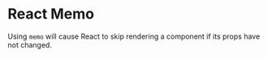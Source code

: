 # React Memo

Using `memo` will cause React to skip rendering a component if its props have not changed.